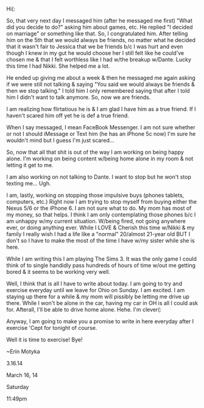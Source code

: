 Hi(:

So, that very next day I messaged him (after he messaged me first) "What did you decide to do?" asking him about games, etc. He replied "I decided on marriage" or something like that. So, I congratulated him. After telling him on the 5th that we would always be friends, no matter what he decided that it wasn't fair to Jessica that we be friends b/c I was hurt and even though I knew in my gut he would choose her I still felt like he could've chosen me & that I felt worthless like I had w/the breakup w/Dante. Lucky this time I had Nikki. She helped me a lot.

He ended up giving me about a week & then he messaged me again asking if we were still not talking & saying "You said we would always be friends & then we stop talking." I told him I only remembered saying that after I told him I didn't want to talk anymore. So, now we are friends.

I am realizing how flirtatious he is & I am glad I have him as a true friend. If I haven't scared him off yet he is def a true friend.

When I say messaged, I mean FaceBook Messenger. I am not sure whether or not I should iMessage or Text him (he has an iPhone 5c now) I'm sure he wouldn't mind but I guess I'm just scared…

So, now that all that shit is out of the way I am working on being happy alone. I'm working on being content w/being home alone in my room & not letting it get to me.

I am also working on not talking to Dante. I want to stop but he won't stop texting me… Ugh.

I am, lastly, working on stopping those impulsive buys (phones tablets, computers, etc.) Right now I am trying to stop myself from buying either the Nexus 5/6 or the iPhone 6. I am not sure what to do. My mom has most of my money, so that helps. I think I am only contemplating those phones b/c I am unhappy w/my current situation. W/being fired, not going anywhere ever, or doing anything ever. While I LOVE & Cherish this time w/Nikki & my family I really wish I had a life like a "normal" 20/almost 21-year old BUT I don't so I have to make the most of the time I have w/my sister while she is here.

While I am writing this I am playing The Sims 3. It was the only game I could think of to single handidly pass hundreds of hours of time w/out me getting bored & it seems to be working very well.

Well, I think that is all I have to write about today. I am going to try and exercise everyday until we leave for Ohio on Sunday. I am excited. I am staying up there for a while & my mom will pissibly be letting me drive up there. While I won't be alone in the car, having my car in OH is all I could ask for. Afterall, I'll be able to drive home alone. Hehe. I'm clever(:

Anyway, I am going to make you a promise to write in here everyday after I exercise 'Cept for tonight of course.

Well it is time to exercise! Bye!

~Erin Motyka

3.16.14

March 16, 14

Saturday

11:49pm